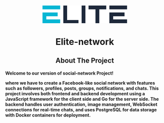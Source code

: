 <p align="center">
    <img src="./front/src/assets/logo.svg" alt="logo" />
    <h1 align="center">Elite-network</h1>
</p>

<h2 align="center">About The Project</h2>

<h4>
Welcome to our version of social-network Project!

 where we have to create a Facebook-like social network with features such as followers, profiles, posts, groups, notifications, and chats. This project involves both frontend and backend development using a JavaScript framework for the client side and Go for the server side. The backend handles user authentication, image management, WebSocket connections for real-time chats, and uses PostgreSQL for data storage with Docker containers for deployment.

</h4>
